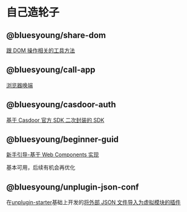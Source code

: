 # 自己造轮子

## @bluesyoung/share-dom

[跟 DOM 操作相关的工具方法](./packages/share-dom/README.md)

## @bluesyoung/call-app

[浏览器唤端](./packages/call-app/README.md)

## @bluesyoung/casdoor-auth

[基于 Casdoor 官方 SDK 二次封装的 SDK](./packages/casdoor-auth/README.md)

## @bluesyoung/beginner-guid

[新手引导-基于 Web Components 实现](./packages/beginner-guid/README.md)

基本可用，后续有机会再优化

## @bluesyoung/unplugin-json-conf

在[unplugin-starter](https://github.com/antfu/unplugin-starter#readme)基础上开发的[将外部 JSON 文件导入为虚拟模块的插件](./packages/unplugin-json-conf/README.md)